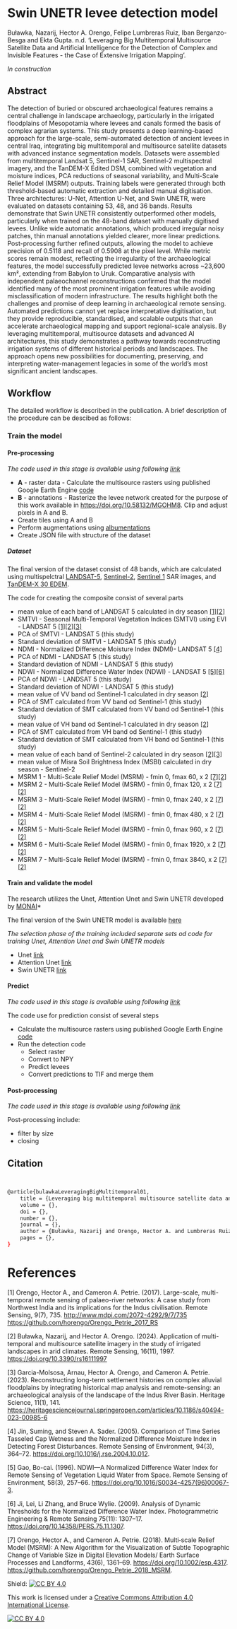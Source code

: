 # Swin UNETR levee detection model

Buławka, Nazarij, Hector A. Orengo, Felipe Lumbreras Ruiz, Iban Berganzo-Besga and Ekta Gupta. n.d. ‘Leveraging Big Multitemporal Multisource Satellite Data and Artificial Intelligence for the Detection of Complex and Invisible Features - the Case of Extensive Irrigation Mapping’.

*In construction*

## Abstract

The detection of buried or obscured archaeological features remains a central challenge in landscape archaeology, particularly in the irrigated floodplains of Mesopotamia where levees and canals formed the basis of complex agrarian systems. This study presents a deep learning–based approach for the large-scale, semi-automated detection of ancient levees in central Iraq, integrating big multitemporal and multisource satellite datasets with advanced instance segmentation models.
Datasets were assembled from multitemporal Landsat 5, Sentinel-1 SAR, Sentinel-2 multispectral imagery, and the TanDEM-X Edited DSM, combined with vegetation and moisture indices, PCA reductions of seasonal variability, and Multi-Scale Relief Model (MSRM) outputs. Training labels were generated through both threshold-based automatic extraction and detailed manual digitisation. Three architectures: U-Net, Attention U-Net, and Swin UNETR, were evaluated on datasets containing 53, 48, and 36 bands.
Results demonstrate that Swin UNETR consistently outperformed other models, particularly when trained on the 48-band dataset with manually digitised levees. Unlike wide automatic annotations, which produced irregular noisy patches, thin manual annotations yielded clearer, more linear predictions. Post-processing further refined outputs, allowing the model to achieve precision of 0.5118 and recall of 0.5908 at the pixel level. While metric scores remain modest, reflecting the irregularity of the archaeological features, the model successfully predicted levee networks across ~23,600 km², extending from Babylon to Uruk. Comparative analysis with independent palaeochannel reconstructions confirmed that the model identified many of the most prominent irrigation features while avoiding misclassification of modern infrastructure.
The results highlight both the challenges and promise of deep learning in archaeological remote sensing. Automated predictions cannot yet replace interpretative digitisation, but they provide reproducible, standardised, and scalable outputs that can accelerate archaeological mapping and support regional-scale analysis. By leveraging multitemporal, multisource datasets and advanced AI architectures, this study demonstrates a pathway towards reconstructing irrigation systems of different historical periods and landscapes. The approach opens new possibilities for documenting, preserving, and interpreting water-management legacies in some of the world’s most significant ancient landscapes. 


## Workflow

The detailed workflow is described in the publication. A brief description of the procedure can be descibed as follows:

### Train the model
#### Pre-processing
*The code used in this stage is available using following [link](https://github.com/nazarb/2025_levees_DL/tree/main/Dataset)*
- **A** - raster data - Calculate the multisource rasters using published Google Earth Engine [code](https://github.com/nazarb/2025_levees_DL/blob/main/Dataset/Dataset_creation_GEE_code)
- **B** - annotations - Rasterize the levee network created for the purpose of this work available in https://doi.org/10.58132/MGOHM8. Clip and adjust pixels in A and B.
- Create tiles using A and B
- Perform augmentations using [albumentations](https://github.com/albumentations-team/albumentations)
- Create JSON file with structure of the dataset

##### Dataset

The final version of the dataset consist of 48 bands, which are calculated using multispelctral [LANDSAT-5](https://developers.google.com/earth-engine/datasets/catalog/LANDSAT_LT05_C02_T1_L2?hl=pl), [Sentinel-2](https://developers.google.com/earth-engine/datasets/catalog/COPERNICUS_S2_HARMONIZED?hl=pl), [Sentinel 1](https://developers.google.com/earth-engine/datasets/catalog/COPERNICUS_S1_GRD?hl=pl) SAR images, and [TanDEM-X 30 EDEM](https://geoservice.dlr.de/web/dataguide/tdm30/).

The code for creating the composite consist of several parts
- mean value of each band of LANDSAT 5 calculated in dry season [[1]](#1)[[2]](#2)
- SMTVI - Seasonal Multi-Temporal Vegetation Indices (SMTVI) using EVI - LANDSAT 5 [[1]](#1)[[2]](#2)[[3]](#3)
- PCA of SMTVI - LANDSAT 5  (this study)
- Standard deviation of SMTVI - LANDSAT 5 (this study)
- NDMI - Normalized Difference Moisture Index (NDMI)- LANDSAT 5 [[4]](#4)
- PCA of NDMI - LANDSAT 5  (this study)
- Standard deviation of NDMI - LANDSAT 5 (this study)
- NDWI - Normalized Difference Water Index (NDWI) - LANDSAT 5  [[5]](#5)[[6]](#6)
- PCA of NDWI - LANDSAT 5  (this study)
- Standard deviation of NDWI - LANDSAT 5 (this study)
- mean value of VV band od Sentinel-1 calculated in dry season [[2]](#2)
- PCA of SMT calculated from VV band od Sentinel-1 (this study)
- Standard deviation of SMT calculated from VV band od Sentinel-1 (this study)
- mean value of VH band od Sentinel-1 calculated in dry season [[2]](#2)
- PCA of SMT calculated from VH band od Sentinel-1 (this study)
- Standard deviation of SMT calculated from VH band od Sentinel-1 (this study)
- mean value of each band of Sentinel-2 calculated in dry season [[2]](#2)[[3]](#3)
- mean value of Misra Soil Brightness Index (MSBI) calculated in dry season - Sentinel-2
- MSRM 1 - Multi-Scale Relief Model (MSRM) - fmin 0, fmax 60, x 2 [[7]](#7)[[2]](#2)
- MSRM 2 - Multi-Scale Relief Model (MSRM) - fmin 0, fmax 120, x 2 [[7]](#7)[[2]](#2)
- MSRM 3 - Multi-Scale Relief Model (MSRM) - fmin 0, fmax 240, x 2 [[7]](#7)[[2]](#2)
- MSRM 4 - Multi-Scale Relief Model (MSRM) - fmin 0, fmax 480, x 2 [[7]](#7)[[2]](#2)
- MSRM 5 - Multi-Scale Relief Model (MSRM) - fmin 0, fmax 960, x 2 [[7]](#7)[[2]](#2)
- MSRM 6 - Multi-Scale Relief Model (MSRM) - fmin 0, fmax 1920, x 2 [[7]](#7)[[2]](#2)
- MSRM 7 - Multi-Scale Relief Model (MSRM) - fmin 0, fmax 3840, x 2 [[7]](#7)[[2]](#2)

#### Train and validate the model 

The research utilizes the Unet, Attention Unet and Swin UNETR developed by [MONAI](https://github.com/Project-MONAI/MONAI)*

The final version of the Swin UNETR model is available [here](https://github.com/nazarb/2025_levees_DL/tree/main/Swin_UNETR)


*The selection phase of the training included separate sets od code for training Unet, Attention Unet and Swin UNETR models*
- Unet [link](https://github.com/nazarb/2025_levees_DL/tree/main/Model)
- Attention Unet [link](https://github.com/nazarb/2025_levees_DL/tree/main/Model)
- Swin UNETR  [link](https://github.com/nazarb/2025_levees_DL/tree/main/Model)

  
#### Predict
*The code used in this stage is available using following [link](https://github.com/nazarb/2025_levees_DL/tree/main/Predict)*

The code use for prediction consist of several steps
- Calculate the multisource rasters using published Google Earth Engine [code](https://github.com/nazarb/2025_levees_DL/blob/main/Dataset/Dataset_creation_GEE_code)
- Run the detection code
	- 	Select raster
	- 	Convert to NPY
	- 	Predict levees
	- 	Convert predictions to TIF and merge them
    
#### Post-processing
*The code used in this stage is available using following [link](https://github.com/nazarb/2025_levees_DL/tree/main/Post_processing)*

Post-processing include:
- filter by size
- closing


## Citation

```bash


@article{bulawkaLeveragingBigMultitemporal01,
	title = {Leveraging big multitemporal multisource satellite data and artificial intelligence for the detection of complex and invisible features - the case of extensive irrigation mapping},
	volume = {},
	doi = {},
	number = {},
	journal = {},
	author = {Buławka, Nazarij and Orengo, Hector A. and Lumbreras Ruiz, Felipe and Berganzo-Besga, Iban and Gupta, Ekta},
	pages = {},
}


```
# References
<a id="1">[1]</a> 
Orengo, Hector A., and Cameron A. Petrie. (2017). 
Large-scale, multi-temporal remote sensing of palaeo-river networks: A case study from Northwest India and its implications for the Indus civilisation.
Remote Sensing, 9(7), 735.
http://www.mdpi.com/2072-4292/9/7/735
https://github.com/horengo/Orengo_Petrie_2017_RS

<a id="2">[2]</a> 
Buławka, Nazarij, and Hector A. Orengo. (2024).
Application of multi-temporal and multisource satellite imagery in the study of irrigated landscapes in arid climates.
Remote Sensing, 16(11), 1997.
https://doi.org/10.3390/rs16111997

<a id="3">[3]</a> 
Garcia-Molsosa, Arnau, Hector A. Orengo, and Cameron A. Petrie. (2023).
Reconstructing long-term settlement histories on complex alluvial floodplains by integrating historical map analysis and remote-sensing: an archaeological analysis of the landscape of the Indus River Basin.
Heritage Science, 11(1), 141.
https://heritagesciencejournal.springeropen.com/articles/10.1186/s40494-023-00985-6

<a id="4">[4]</a> 
Jin, Suming, and Steven A. Sader. (2005). 
Comparison of Time Series Tasseled Cap Wetness and the Normalized Difference Moisture Index in Detecting Forest Disturbances.
Remote Sensing of Environment, 94(3), 364–72. 
https://doi.org/10.1016/j.rse.2004.10.012.

<a id="5">[5]</a> 
Gao, Bo-cai. (1996). 
NDWI—A Normalized Difference Water Index for Remote Sensing of Vegetation Liquid Water from Space.
Remote Sensing of Environment, 58(3), 257–66. 
https://doi.org/10.1016/S0034-4257(96)00067-3.

<a id="6">[6]</a> 
Ji, Lei, Li Zhang, and Bruce Wylie. (2009). 
Analysis of Dynamic Thresholds for the Normalized Difference Water Index. 
Photogrammetric Engineering & Remote Sensing 75(11): 1307–17. 
https://doi.org/10.14358/PERS.75.11.1307.

<a id="7">[7]</a> 
Orengo, Hector A., and Cameron A. Petrie. (2018). 
Multi‐scale Relief Model (MSRM): A New Algorithm for the Visualization of Subtle Topographic Change of Variable Size in Digital Elevation Models/
Earth Surface Processes and Landforms, 43(6), 1361–69. 
https://doi.org/10.1002/esp.4317.
https://github.com/horengo/Orengo_Petrie_2018_MSRM.



Shield: [![CC BY 4.0][cc-by-shield]][cc-by]

This work is licensed under a
[Creative Commons Attribution 4.0 International License][cc-by].

[![CC BY 4.0][cc-by-image]][cc-by]

[cc-by]: http://creativecommons.org/licenses/by/4.0/
[cc-by-image]: https://i.creativecommons.org/l/by/4.0/88x31.png
[cc-by-shield]: https://img.shields.io/badge/License-CC%20BY%204.0-lightgrey.svg
